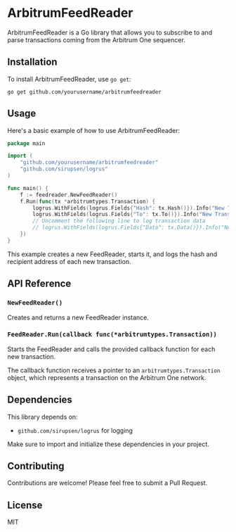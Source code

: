 # ArbitrumFeedReader

ArbitrumFeedReader is a Go library that allows you to subscribe to and parse transactions coming from the Arbitrum One sequencer.

## Installation

To install ArbitrumFeedReader, use `go get`:

```
go get github.com/yourusername/arbitrumfeedreader
```

## Usage

Here's a basic example of how to use ArbitrumFeedReader:

```go
package main

import (
    "github.com/yourusername/arbitrumfeedreader"
    "github.com/sirupsen/logrus"
)

func main() {
    f := feedreader.NewFeedReader()
    f.Run(func(tx *arbitrumtypes.Transaction) {
        logrus.WithFields(logrus.Fields{"Hash": tx.Hash()}).Info("New Transaction!")
        logrus.WithFields(logrus.Fields{"To": tx.To()}).Info("New Transaction!")
        // Uncomment the following line to log transaction data
        // logrus.WithFields(logrus.Fields{"Data": tx.Data()}).Info("New Transaction!")
    })
}
```

This example creates a new FeedReader, starts it, and logs the hash and recipient address of each new transaction.

## API Reference

### `NewFeedReader()`

Creates and returns a new FeedReader instance.

### `FeedReader.Run(callback func(*arbitrumtypes.Transaction))`

Starts the FeedReader and calls the provided callback function for each new transaction.

The callback function receives a pointer to an `arbitrumtypes.Transaction` object, which represents a transaction on the Arbitrum One network.

## Dependencies

This library depends on:

- `github.com/sirupsen/logrus` for logging

Make sure to import and initialize these dependencies in your project.

## Contributing

Contributions are welcome! Please feel free to submit a Pull Request.

## License

MIT